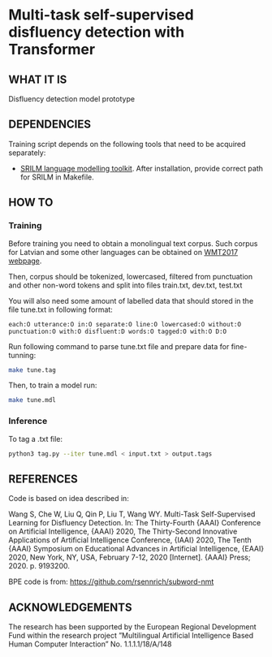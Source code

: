 # Multi-task self-supervised disfluency detection with Transformer

## WHAT IT IS
Disfluency detection model prototype

## DEPENDENCIES
Training script depends on the following tools that need to be acquired separately:

- [SRILM language modelling toolkit](http://www.speech.sri.com/projects/srilm/download.html). After installation, provide correct path for SRILM in Makefile.

## HOW TO 
### Training

Before training you need to obtain a monolingual text corpus. Such corpus for 
Latvian and some other languages can be obtained on [WMT2017 webpage](http://www.statmt.org/wmt17/translation-task.html#download).

Then, corpus should be tokenized, lowercased, filtered from punctuation and 
other non-word tokens and split into files train.txt, dev.txt, test.txt

You will also need some amount of labelled data that should stored in the file tune.txt in following format:
```
each:O utterance:O in:O separate:O line:O lowercased:O without:O punctuation:O with:O disfluent:D words:O tagged:O with:O D:O
```

Run following command to parse tune.txt file and prepare data for fine-tunning:
```bash
make tune.tag
```

Then, to train a model run:
```bash
make tune.mdl
```

### Inference
To tag a .txt file:
```bash
python3 tag.py --iter tune.mdl < input.txt > output.tags
```

## REFERENCES
Code is based on idea described in:

Wang S, Che W, Liu Q, Qin P, Liu T, Wang WY. Multi-Task Self-Supervised Learning for Disfluency Detection. In: The Thirty-Fourth {AAAI} Conference on Artificial Intelligence, {AAAI} 2020, The Thirty-Second Innovative Applications of Artificial Intelligence Conference, {IAAI} 2020, The Tenth {AAAI} Symposium on Educational Advances in Artificial Intelligence, {EAAI} 2020, New York, NY, USA, February 7-12, 2020 [Internet]. {AAAI} Press; 2020. p. 9193200. 

BPE code is from: https://github.com/rsennrich/subword-nmt

## ACKNOWLEDGEMENTS
The research has been supported by the European Regional Development Fund within the research project ”Multilingual Artificial Intelligence Based Human Computer Interaction” No. 1.1.1.1/18/A/148

